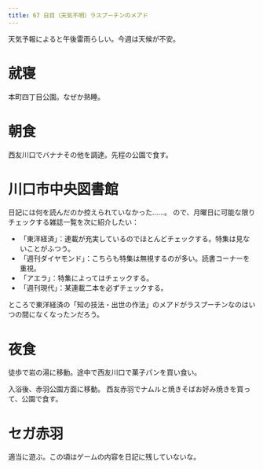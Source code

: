 ```yaml
---
title: 67 日目（天気不明）ラスプーチンのメアド
---
```


天気予報によると午後雷雨らしい。今週は天候が不安。

# 就寝

本町四丁目公園。なぜか熟睡。

# 朝食

西友川口でバナナその他を調達。先程の公園で食す。

# 川口市中央図書館

日記には何を読んだのか控えられていなかった……。
ので、月曜日に可能な限りチェックする雑誌一覧を次に紹介したい：

* 「東洋経済」：連載が充実しているのでほとんどチェックする。特集は見ないことがふつう。
* 「週刊ダイヤモンド」：こちらも特集は無視するのが多い。読書コーナーを重視。
* 「アエラ」：特集によってはチェックする。
* 「週刊現代」：某連載二本を必ずチェックする。

ところで東洋経済の「知の技法・出世の作法」のメアドがラスプーチンなのはいつの間になくなったンだろう。

# 夜食

徒歩で岩の湯に移動。途中で西友川口で菓子パンを買い食い。

入浴後、赤羽公園方面に移動。
西友赤羽でナムルと焼きそばお好み焼きを買って、公園で食す。

# セガ赤羽

適当に遊ぶ。この頃はゲームの内容を日記に残していないな。
